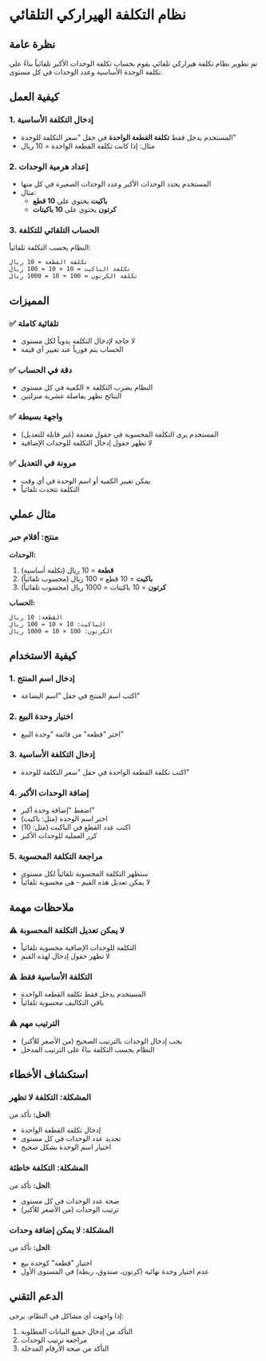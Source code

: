 # نظام التكلفة الهيراركي التلقائي

## نظرة عامة
تم تطوير نظام تكلفة هيراركي تلقائي يقوم بحساب تكلفة الوحدات الأكبر تلقائياً بناءً على تكلفة الوحدة الأساسية وعدد الوحدات في كل مستوى.

## كيفية العمل

### 1. إدخال التكلفة الأساسية
- المستخدم يدخل فقط **تكلفة القطعة الواحدة** في حقل "سعر التكلفة للوحدة"
- مثال: إذا كانت تكلفة القطعة الواحدة = 10 ريال

### 2. إعداد هرمية الوحدات
- المستخدم يحدد الوحدات الأكبر وعدد الوحدات الصغيرة في كل منها
- مثال:
  - **باكيت** يحتوي على **10 قطع**
  - **كرتون** يحتوي على **10 باكيتات**

### 3. الحساب التلقائي للتكلفة
النظام يحسب التكلفة تلقائياً:

```
تكلفة القطعة = 10 ريال
تكلفة الباكيت = 10 × 10 = 100 ريال
تكلفة الكرتون = 100 × 10 = 1000 ريال
```

## المميزات

### ✅ **تلقائية كاملة**
- لا حاجة لإدخال التكلفة يدوياً لكل مستوى
- الحساب يتم فورياً عند تغيير أي قيمة

### ✅ **دقة في الحساب**
- النظام يضرب التكلفة × الكمية في كل مستوى
- النتائج تظهر بفاصلة عشرية منزلتين

### ✅ **واجهة بسيطة**
- المستخدم يرى التكلفة المحسوبة في حقول معتمة (غير قابلة للتعديل)
- لا تظهر حقول إدخال التكلفة للوحدات الإضافية

### ✅ **مرونة في التعديل**
- يمكن تغيير الكمية أو اسم الوحدة في أي وقت
- التكلفة تتحدث تلقائياً

## مثال عملي

### منتج: أقلام حبر

**الوحدات:**
1. **قطعة** = 10 ريال (تكلفة أساسية)
2. **باكيت** = 10 قطع = 100 ريال (محسوب تلقائياً)
3. **كرتون** = 10 باكيتات = 1000 ريال (محسوب تلقائياً)

**الحساب:**
```
القطعة: 10 ريال
الباكيت: 10 × 10 = 100 ريال
الكرتون: 100 × 10 = 1000 ريال
```

## كيفية الاستخدام

### 1. إدخال اسم المنتج
- اكتب اسم المنتج في حقل "اسم البضاعة"

### 2. اختيار وحدة البيع
- اختر "قطعة" من قائمة "وحدة البيع"

### 3. إدخال التكلفة الأساسية
- اكتب تكلفة القطعة الواحدة في حقل "سعر التكلفة للوحدة"

### 4. إضافة الوحدات الأكبر
- اضغط "إضافة وحدة أكبر"
- اختر اسم الوحدة (مثل: باكيت)
- اكتب عدد القطع في الباكيت (مثل: 10)
- كرر العملية للوحدات الأكبر

### 5. مراجعة التكلفة المحسوبة
- ستظهر التكلفة المحسوبة تلقائياً لكل مستوى
- لا يمكن تعديل هذه القيم - هي محسوبة تلقائياً

## ملاحظات مهمة

### ⚠️ **لا يمكن تعديل التكلفة المحسوبة**
- التكلفة للوحدات الإضافية محسوبة تلقائياً
- لا تظهر حقول إدخال لهذه القيم

### ⚠️ **التكلفة الأساسية فقط**
- المستخدم يدخل فقط تكلفة القطعة الواحدة
- باقي التكاليف محسوبة تلقائياً

### ⚠️ **الترتيب مهم**
- يجب إدخال الوحدات بالترتيب الصحيح (من الأصغر للأكبر)
- النظام يحسب التكلفة بناءً على الترتيب المدخل

## استكشاف الأخطاء

### المشكلة: التكلفة لا تظهر
**الحل:** تأكد من:
- إدخال تكلفة القطعة الواحدة
- تحديد عدد الوحدات في كل مستوى
- اختيار اسم الوحدة بشكل صحيح

### المشكلة: التكلفة خاطئة
**الحل:** تأكد من:
- صحة عدد الوحدات في كل مستوى
- ترتيب الوحدات (من الأصغر للأكبر)

### المشكلة: لا يمكن إضافة وحدات
**الحل:** تأكد من:
- اختيار "قطعة" كوحدة بيع
- عدم اختيار وحدة نهائية (كرتون، صندوق، ربطة) في المستوى الأول

## الدعم التقني

إذا واجهت أي مشاكل في النظام، يرجى:
1. التأكد من إدخال جميع البيانات المطلوبة
2. مراجعة ترتيب الوحدات
3. التأكد من صحة الأرقام المدخلة
